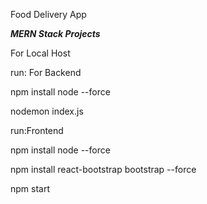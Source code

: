Food Delivery App

*******MERN Stack Projects*******

For Local Host

run: For Backend

npm install node --force

nodemon index.js

run:Frontend

npm install node --force 

npm install react-bootstrap bootstrap --force

npm start
